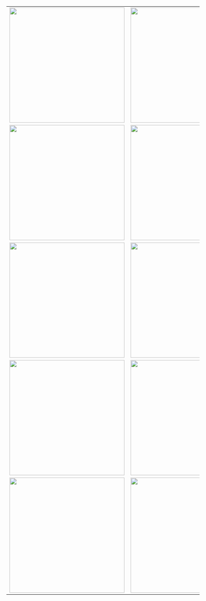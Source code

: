 <table>
  <tr>
    <td><img src="https://github.com/user-attachments/assets/dad23e4a-f7d6-4695-b300-1ab77b459e9a" width="300"/></td>
    <td><img src="https://github.com/user-attachments/assets/91dbca97-1fe3-4dd6-8ac3-09d3f5df3e93" width="300"/></td>
  </tr>
  <tr>
    <td><img src="https://github.com/user-attachments/assets/d17e51c6-0175-45b5-92dc-8bad4fe8ec15" width="300"/></td>
    <td><img src="https://github.com/user-attachments/assets/385e6f0a-89cb-445d-b5db-7f23512c79c8" width="300"/></td>
  </tr>
  <tr>
    <td><img src="https://github.com/user-attachments/assets/f17babc1-0c2c-45ef-94da-b66c173d7896" width="300"/></td>
    <td><img src="https://github.com/user-attachments/assets/cf46f43a-dd0e-4e5e-9e23-9985c74b9d11" width="300"/></td>
  </tr>
  <tr>
    <td><img src="https://github.com/user-attachments/assets/1e4cc0ae-2019-46d8-8e99-ec14c20f0d40" width="300"/></td>
    <td><img src="https://github.com/user-attachments/assets/41672277-15a8-4eb3-aaae-eae6406bb6f5" width="300"/></td>
  </tr>
  <tr>
    <td><img src="https://github.com/user-attachments/assets/598f28bb-8b44-486f-b69b-d37803f3564e" width="300"/></td>
    <td><img src="https://github.com/user-attachments/assets/9d4572d6-9489-4931-809b-ac9472424c50" width="300"/></td>
  </tr>
</table>
